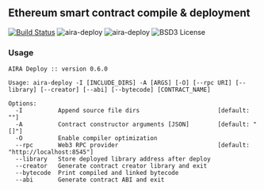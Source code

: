 ## Ethereum smart contract compile & deployment

[![Build Status](https://travis-ci.org/airalab/aira-deploy.svg?branch=master)](https://travis-ci.org/airalab/aira-deploy)
![aira-deploy](https://img.shields.io/npm/l/aira-deploy.svg)
![aira-deploy](https://img.shields.io/npm/v/aira-deploy.svg)
![BSD3 License](http://img.shields.io/badge/license-BSD3-brightgreen.svg)

### Usage

    AIRA Deploy :: version 0.6.0
    
    Usage: aira-deploy -I [INCLUDE_DIRS] -A [ARGS] [-O] [--rpc URI] [--library] [--creator] [--abi] [--bytecode] [CONTRACT_NAME]
    
    Options:
      -I          Append source file dirs                      [default: ""]
      -A          Contract constructor arguments [JSON]        [default: "[]"]
      -O          Enable compiler optimization               
      --rpc       Web3 RPC provider                            [default: "http://localhost:8545"]
      --library   Store deployed library address after deploy
      --creator   Generate contract creator library and exit 
      --bytecode  Print compiled and linked bytecode         
      --abi       Generate contract ABI and exit 
